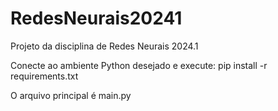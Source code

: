 # RedesNeurais20241
Projeto da disciplina de Redes Neurais 2024.1

Conecte ao ambiente Python desejado e execute:
pip install -r requirements.txt

O arquivo principal é main.py
